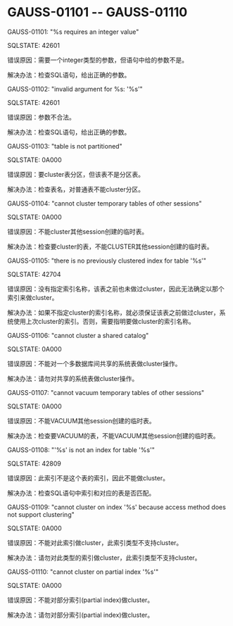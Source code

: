 # GAUSS-01101 -- GAUSS-01110<a name="ZH-CN_TOPIC_0302073055"></a>

GAUSS-01101: "%s requires an integer value"

SQLSTATE: 42601

错误原因：需要一个integer类型的参数，但语句中给的参数不是。

解决办法：检查SQL语句，给出正确的参数。

GAUSS-01102: "invalid argument for %s: '%s'"

SQLSTATE: 42601

错误原因：参数不合法。

解决办法：检查SQL语句，给出正确的参数。

GAUSS-01103: "table is not partitioned"

SQLSTATE: 0A000

错误原因：要cluster表分区，但该表不是分区表。

解决办法：检查表名，对普通表不能cluster分区。

GAUSS-01104: "cannot cluster temporary tables of other sessions"

SQLSTATE: 0A000

错误原因：不能cluster其他session创建的临时表。

解决办法：检查要cluster的表，不能CLUSTER其他session创建的临时表。

GAUSS-01105: "there is no previously clustered index for table '%s'"

SQLSTATE: 42704

错误原因：没有指定索引名称，该表之前也未做过cluster，因此无法确定以那个索引来做cluster。

解决办法：如果不指定cluster的索引名称，就必须保证该表之前做过cluster，系统使用上次cluster的索引。否则，需要指明要做cluster的索引名称。

GAUSS-01106: "cannot cluster a shared catalog"

SQLSTATE: 0A000

错误原因：不能对一个多数据库间共享的系统表做cluster操作。

解决办法：请勿对共享的系统表做cluster操作。

GAUSS-01107: "cannot vacuum temporary tables of other sessions"

SQLSTATE: 0A000

错误原因：不能VACUUM其他session创建的临时表。

解决办法：检查要VACUUM的表，不能VACUUM其他session创建的临时表。

GAUSS-01108: "'%s' is not an index for table '%s'"

SQLSTATE: 42809

错误原因：此索引不是这个表的索引，因此不能做cluster。

解决办法：检查SQL语句中索引和对应的表是否匹配。

GAUSS-01109: "cannot cluster on index '%s' because access method does not support clustering"

SQLSTATE: 0A000

错误原因：不能对此索引做cluster，此索引类型不支持cluster。

解决办法：请勿对此类型的索引做cluster，此索引类型不支持cluster。

GAUSS-01110: "cannot cluster on partial index '%s'"

SQLSTATE: 0A000

错误原因：不能对部分索引\(partial index\)做cluster。

解决办法：请勿对部分索引\(partial index\)做cluster。


